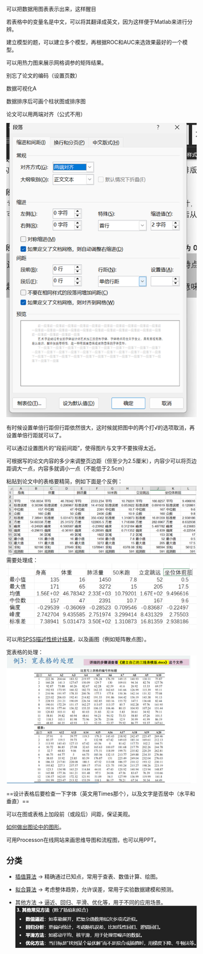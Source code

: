 可以把数据用图表表示出来，这样醒目

若表格中的变量名是中文，可以将其翻译成英文，因为这样便于Matlab来进行分辨。

建立模型的题，可以建立多个模型，再根据ROC和AUC来选效果最好的一个模型。

可以用热力图来展示网格调参的矩阵结果。

别忘了论文的编码（设置页数）

数据可视化A

数据排序后可画个柱状图或排序图

论文可以用两端对齐（公式不用）

![](../../img/Pasted%20image%2020250820145125.png)

有时候设置单倍行距但行距依然很大，这时候就把图中的两个打√的选项取消，再设置单倍行距就可以了。

可以通过设置图片的“段前间距”，使得图片与文字不要挨得太近。

可根据写的论文内容的多少来调整页边距（但至少为2.5厘米），内容少可以将页边距调大一点，内容多就调小一点（不能低于2.5cm）

粘贴到论文中的表格要精简，例如下面是个反例：
![](../../img/Pasted%20image%2020250820211257.png)
需要处理成：
![](../../img/Pasted%20image%2020250820211036.png)

可以用[SPSS描述性统计结果](相关系数/皮尔逊相关系数的计算以及数据的描述性统计.md#^b00417)，以及画图（例如矩阵散点图）。

宽表格的处理：
![](../../img/Pasted%20image%2020250821110623.png)

==设计表格后要检查一下字体（英文用Times那个），以及文字是否居中（水平和垂直）==

可以在图或表格上加段前（或段后）间距，保证美观。

[如何做出图论中的图形](图论的基本概念以及如何做出图论中的图形.md#画图)。

可用Processon在线网站来画思维导图和流程图，也可以用PPT。


## 分类

- [插值算法](插值算法.md) → 精确通过已知点，常用于查表、数值计算、绘图。

- [拟合算法](拟合算法.md) → 考虑整体趋势，允许误差，常用于实验数据建模和预测。

- 其他方法 → 逼近、回归、平滑、优化等，用于不同的应用场景。
![](../../img/Pasted%20image%2020250820172406.png)

